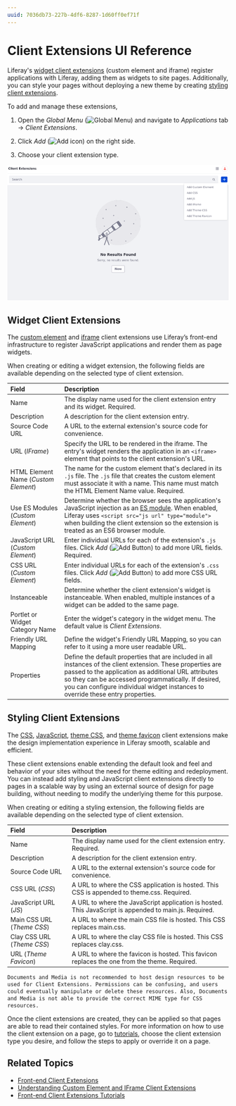 ```yaml
---
uuid: 7036db73-227b-4df6-8287-1d60ff0ef71f
---
```

# Client Extensions UI Reference

Liferay's [widget client extensions](./client-extensions-ui-reference.md#widget-client-extensions) (custom element and iframe) register applications with Liferay, adding them as widgets to site pages. Additionally, you can style your pages without deploying a new theme by creating [styling client extensions](./client-extensions-ui-reference.md#styling-client-extensions).

To add and manage these extensions,

1. Open the *Global Menu* (![Global Menu](../../../images/icon-applications-menu.png)) and navigate to *Applications* tab &rarr; *Client Extensions*.

1. Click *Add* (![Add icon](../../../images/icon-add.png)) on the right side.

1. Choose your client extension type.

![Client extensions' user interface page for viewing, editing, and adding client extensions to the site](./client-extensions-ui-reference/images/01.png)

## Widget Client Extensions

The [custom element](./understanding-custom-element-and-iframe-client-extensions.md#using-the-custom-element-type) and [iframe](./understanding-custom-element-and-iframe-client-extensions.md#using-the-iframe-type) client extensions use Liferay’s front-end infrastructure to register JavaScript applications and render them as page widgets.

When creating or editing a widget extension, the following fields are available depending on the selected type of client extension.


| Field                                | Description                                                                                                                                                                                                                                                                                                                    |
|:-------------------------------------|:-------------------------------------------------------------------------------------------------------------------------------------------------------------------------------------------------------------------------------------------------------------------------------------------------------------------------------|
| Name                                 | The display name used for the client extension entry and its widget. Required.                                                                                                                                                                                                                                                 |
| Description                          | A description for the client extension entry.                                                                                                                                                                                                                                                                                  |
| Source Code URL                      | A URL to the external extension's source code for convenience.                                                                                                                                                                                                                                                                 |
| URL (*IFrame*)                       | Specify the URL to be rendered in the iframe. The entry's widget renders the application in an `<iframe>` element that points to the client extension's URL.                                                                                                                                                                   |
| HTML Element Name (*Custom Element*) | The name for the custom element that's declared in its `.js` file. The `.js` file that creates the custom element must associate it with a name. This name must match the HTML Element Name value. Required.
| Use ES Modules (*Custom Element*)    | Determine whether the browser sees the application's JavaScript injection as an [ES module](https://developer.mozilla.org/en-US/docs/Web/JavaScript/Guide/Modules). When enabled, Liferay uses `<script src="js url" type="module">` when building the client extension so the extension is treated as an ES6 browser module. |
| JavaScript URL (*Custom Element*)    | Enter individual URLs for each of the extension's `.js` files. Click *Add* (![Add Button](../../../images/icon-plus.png)) to add more URL fields. Required.                                                                                                                                                                    |
| CSS URL (*Custom Element*)           | Enter individual URLs for each of the extension's `.css` files. Click *Add* (![Add Button](../../../images/icon-plus.png)) to add more CSS URL fields.                                                                                                                                                                         |
| Instanceable                         | Determine whether the client extension's widget is instanceable. When enabled, multiple instances of a widget can be added to the same page.                                                                                                                                                                                   |
| Portlet or Widget Category Name      | Enter the widget's category in the widget menu. The default value is *Client Extensions*.                                                                                                                                                                                                                                      |
| Friendly URL Mapping                 | Define the widget's Friendly URL Mapping, so you can refer to it using a more user readable URL.                                                                                                                                                                                                                               |
| Properties                           | Define the default properties that are included in all instances of the client extension. These properties are passed to the application as additional URL attributes so they can be accessed programmatically. If desired, you can configure individual widget instances to override these entry properties.                |

## Styling Client Extensions

The [CSS](../front-end-client-extensions.md#css-client-extensions), [JavaScript](../front-end-client-extensions.md#javascript-client-extensions), [theme CSS](../front-end-client-extensions.md#theme-css-client-extensions), and [theme favicon](../front-end-client-extensions.md#theme-favicon-client-extensions) client extensions make the design implementation experience in Liferay smooth, scalable and efficient.

These client extensions enable extending the default look and feel and behavior of your sites without the need for theme editing and redeployment. You can instead add styling and JavaScript client extensions directly to pages in a scalable way by using an external source of design for page building, without needing to modify the underlying theme for this purpose.

When creating or editing a styling extension, the following fields are available depending on the selected type of client extension.

| Field                      | Description                                                                                            |
|:---------------------------|:-------------------------------------------------------------------------------------------------------|
| Name                       | The display name used for the client extension entry. Required.                                        |
| Description                | A description for the client extension entry.                                                          |
| Source Code URL            | A URL to the external extension's source code for convenience.                                         |
| CSS URL (*CSS*)            | A URL to where the CSS application is hosted. This CSS is appended to theme.css. Required.             |
| JavaScript URL (*JS*)      | A URL to where the JavaScript application is hosted. This JavaScript is appended to main.js. Required. |
| Main CSS URL (*Theme CSS*) | A URL to where the main CSS file is hosted. This CSS replaces main.css.                                |
| Clay CSS URL (*Theme CSS*) | A URL to where the clay CSS file is hosted. This CSS replaces clay.css.                                |
| URL (*Theme Favicon*)      | A URL to where the favicon is hosted. This favicon replaces the one from the theme. Required.          |

```{tip}
Documents and Media is not recommended to host design resources to be used for Client Extensions. Permissions can be confusing, and users could eventually manipulate or delete these resources. Also, Documents and Media is not able to provide the correct MIME type for CSS resources.
```

Once the client extensions are created, they can be applied so that pages are able to read their contained styles. For more information on how to use the client extension on a page, go to [tutorials](./tutorials.md), choose the client extension type you desire, and follow the steps to apply or override it on a page.

## Related Topics

* [Front-end Client Extensions](../front-end-client-extensions.md)
* [Understanding Custom Element and IFrame Client Extensions](./understanding-custom-element-and-iframe-client-extensions.md)
* [Front-end Client Extensions Tutorials](./tutorials.md)
